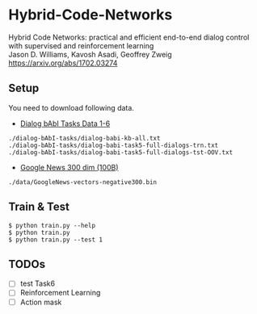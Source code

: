 # Hybrid-Code-Networks

Hybrid Code Networks: practical and efficient end-to-end dialog control with supervised and reinforcement learning  
Jason D. Williams, Kavosh Asadi, Geoffrey Zweig  
https://arxiv.org/abs/1702.03274

## Setup

You need to download following data.

- [Dialog bAbI Tasks Data 1-6](https://fb-public.box.com/s/chnq60iivzv5uckpvj2n2vijlyepze6w)
```
./dialog-bAbI-tasks/dialog-babi-kb-all.txt
./dialog-bAbI-tasks/dialog-babi-task5-full-dialogs-trn.txt
./dialog-bAbI-tasks/dialog-babi-task5-full-dialogs-tst-OOV.txt
```
- [Google News 300 dim (100B)](https://github.com/3Top/word2vec-api) 
```
./data/GoogleNews-vectors-negative300.bin
```

## Train & Test
```
$ python train.py --help
$ python train.py
$ python train.py --test 1
```

## TODOs
- [ ] test Task6
- [ ] Reinforcement Learning
- [ ] Action mask
